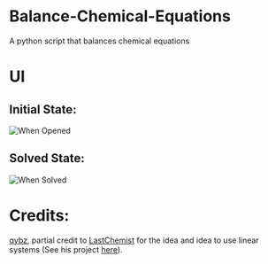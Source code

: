 # Balance-Chemical-Equations
A python script that balances chemical equations

# UI
## Initial State:
![When Opened](https://github.com/user-attachments/assets/6f0745a1-5fcc-445c-b4c8-4f49f9fe4bda)

## Solved State:
![When Solved](https://github.com/user-attachments/assets/ae10eb77-8430-4ca4-8fcb-db077eba4bdb)


# Credits:
[qybz](https://github.com/qbyz), partial credit to [LastChemist](https://github.com/LastChemist) for the idea and idea to use linear systems (See his project [here](https://github.com/LastChemist/CREB-Chemical_Reaction_Equation_Balancer/)).
